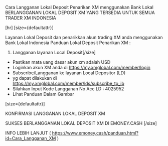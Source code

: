 Cara Langganan Lokal Deposit Penarikan XM menggunakan Bank Lokal 
BERLANGGANAN LOKAL DEPOSIT XM YANG TERSEDIA UNTUK SEMUA TRADER XM INDONESIA

[hr]
[size={defaultattr}]
 
Layanan Lokal Deposit dan penarikkan akun trading  XM anda  menggunakan Bank Lokal Indonesia 
Panduan Lokal Deposit Penarikan  XM :
1. Langganan layanan Local Deposit[/size]
* Pastikan mata uang dasar akun xm adalah USD
* Loginkan akun XM anda di https://my.xmglobal.com/member/login
* Subscribe/Langganan  ke layanan Local Depositor (LD)
* yg dapat dilakukan di https://my.xmglobal.com/member/lds/subscribe_to_ib
* Silahkan Input Kode Langganan No Acc LD : 4025952
* Lihat Panduan Dalam Gambar

[size={defaultattr}]

KONFIRMASI LANGGANAN LOKAL DEPOSIT XM 

SUKSES BERLANGGANAN LOKAL DEPOSIT XM DI EMONEY.CASH
[/size]

INFO LEBIH LANJUT ( https://www.emoney.cash/panduan.html?id=Cara_Langganan_XM )
